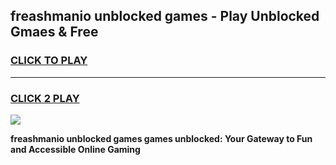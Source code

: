 
## freashmanio unblocked games - Play Unblocked Gmaes & Free
<h3>
<a href="https://news.freeplayer.one?title=freashmanio_unblocked_games&ref=23F">CLICK TO PLAY</a></h3>
<hr>

<h3>
<a href="https://news.freeplayer.one?title=freashmanio_unblocked_games&ref=23F">CLICK 2 PLAY</a>
  
</h3>

<a href="https://news.freeplayer.one?title=freashmanio_unblocked_games&ref=23F/"><img src="https://clearcache.store/games.png"></a>


**freashmanio unblocked games games unblocked: Your Gateway to Fun and Accessible Online Gaming**
